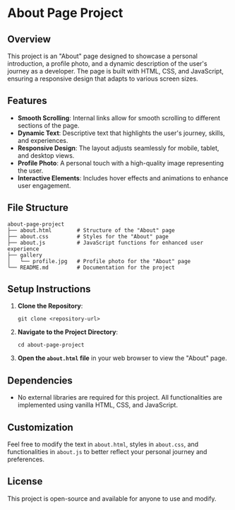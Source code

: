 # About Page Project

## Overview
This project is an "About" page designed to showcase a personal introduction, a profile photo, and a dynamic description of the user's journey as a developer. The page is built with HTML, CSS, and JavaScript, ensuring a responsive design that adapts to various screen sizes.

## Features
- **Smooth Scrolling**: Internal links allow for smooth scrolling to different sections of the page.
- **Dynamic Text**: Descriptive text that highlights the user's journey, skills, and experiences.
- **Responsive Design**: The layout adjusts seamlessly for mobile, tablet, and desktop views.
- **Profile Photo**: A personal touch with a high-quality image representing the user.
- **Interactive Elements**: Includes hover effects and animations to enhance user engagement.

## File Structure
```
about-page-project
├── about.html        # Structure of the "About" page
├── about.css         # Styles for the "About" page
├── about.js          # JavaScript functions for enhanced user experience
├── gallery
│   └── profile.jpg   # Profile photo for the "About" page
└── README.md         # Documentation for the project
```

## Setup Instructions
1. **Clone the Repository**: 
   ```
   git clone <repository-url>
   ```
2. **Navigate to the Project Directory**:
   ```
   cd about-page-project
   ```
3. **Open the `about.html` file** in your web browser to view the "About" page.

## Dependencies
- No external libraries are required for this project. All functionalities are implemented using vanilla HTML, CSS, and JavaScript.

## Customization
Feel free to modify the text in `about.html`, styles in `about.css`, and functionalities in `about.js` to better reflect your personal journey and preferences.

## License
This project is open-source and available for anyone to use and modify.